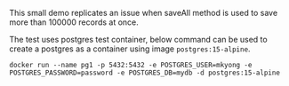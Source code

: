 This small demo replicates an issue when saveAll method is used to save more than 100000 records at once.

The test uses postgres test container, below command can be used to create a postgres  as a container using image `postgres:15-alpine`.
```
docker run --name pg1 -p 5432:5432 -e POSTGRES_USER=mkyong -e POSTGRES_PASSWORD=password -e POSTGRES_DB=mydb -d postgres:15-alpine 
```
